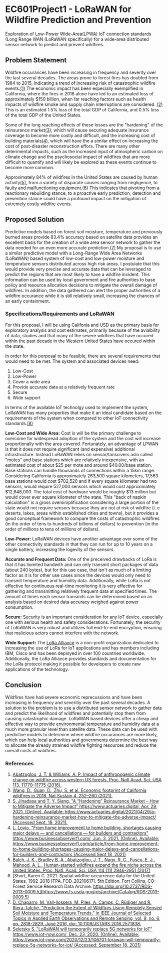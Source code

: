 # EC601Project1 - LoRaWAN for Wildfire Prediction and Prevention
Exploration of Low-Power Wide-Area(LPWA) IoT connection standards (Long Range WAN (LoRaWAN specifically) for a wide-area distributed sensor network to predict and prevent wildfires.

## Problem Statement

Wildfire occurances have been increasing in frequency and severity over the last several decades. The areas prone to forest fires has doubled from 1984 to 2015, indicating a trend of increasing risk of catastrophic wildfire events.[(1)](https://www.pnas.org/content/113/42/11770) The economic impact has been especially exemplified in California, where the fires in 2018 alone have led to an estimated loss of approximately $150 billion, when far reaching factors such as health impacts of wildfire smoke and supply chain interruptions are considered. [(2)](https://doi.org/10.1038/s41893-020-00646-7) This is an estimated 1.5% loss of the total GDP of California, and 0.5% loss of the total GDP of the United States.

Some of the long reaching effects of these losses are the "hardening" of the reinsurance market[(3)](https://www.actuaries.digital/2021/04/29/a-hardening-reinsurance-market-how-to-mitigate-the-adverse-impact/), which will cause securing adequate insurance coverage to become more costly and difficult, and the increasing cost of building materials[(4)](https://www.businessobserverfl.com/article/from-home-improvement-to-home-building-shortages-causing-major-delays-and-cancellations-for-builders-and-contractors), which will have the a similar effect on increasing the cost of post-disaster reconstruction effors. There are many other deterimental impacts, such as the increased input of atmospheric carbon on climate change and the psychosocial impact of wildfires that are more difficult to quantify and will likely be explored as these events continue to become more common.

Approximately 84% of wildfires in the United States are caused by human activity[(5)](https://www.pnas.org/content/114/11/2946), from a variety of disparate causes ranging from negligence, to faulty and malfunctioning equipment.[(6)](https://www.fs.usda.gov/rds/archive/Catalog/RDS-2013-0009.5) This indicates that pivoting from a reactionary rebuilding stance, to a proactive early prediction, detection and prevention stance could have a profound impact on the mitigation of extremely costly wildfire events.

## Proposed Solution

Predictive models based on forest soil moisture, temperature and previously burned areas provide 83.4% accuracy based on satellite data provides an excellent basis for the creation of a wide area sensor network to gather the data needed for an even more accurate prediction.[(7)](https://ieeexplore.ieee.org/document/7503172) My proposal is to use a similar predictive model with a Long-Range Wide Area Networks (LoRaWAN) based system of low-cost and low-power moisture and temperature sensors distributed across high risk areas. I postulate that this would provide very precise and accurate data that can be leveraged to predict the regions that are most likely to have a wildfire incident. This information can be used by local government and fire authorities to base policy and resource allocation decisions to mitigate the overall damage of wildfires. In addition, the data gathered can alert the proper authorities of a wildfire occurance while it is still relatively small, increasing the chances of an early containment.

### Specifications/Requirements and LoRaWAN

For this proposal, I will be using Califonia and USD as the primary basis for exploratory analysis and cost estimates, primarily because of the avialbility of data, studies and that many of the severe wildfires that have occured within the past decade in the Western United States have occured within the state.

In order for this porposal to be feasible, there are several requirements that would need to be met. The system and associated devices need:
1. Low-Cost
2. Low-Power
3. Cover a wide area
4. Provide accurate data at a relatively frequent rate
5. Secure
6. Wide support

In terms of the available IoT technolgy used to implement the system, LoRaWAN has many properties that make it an ideal candidate based on the requirements of the system when compared to other IoT connectivity standards.[(8)](https://www.iot-now.com/2020/12/23/106701-lorawan-will-temporarily-replace-5g-networks-for-iot/) 

**Low-Cost and Wide Area:** Cost is will be the primary challenge to overcome for widespread adoption of the system and the cost will increase proportionally with the area covered. Fortunately, an advantage of LPWAN is that it does not require significant (and expensive) additional infrastructure. Instead LoRaWAN relies on sensor/tanscivers aslo called "motes" and base stations which are relatively inexpensive, with an estimated cost of about $25 per mote and around $40.00/base station. Base stations can handle thousands of connections within a 15km range. Considering California is approximately 263,500 square kilometers, 17,563 base stations would cost $702,520 and if every square kilometer had two sensors, would require 527,000 sensors which would cost approximately $12,648,000. The total cost of hardware would be roughly $13 million but would cover ever square kilometer of the state. This "back of napkin calculation" is a gross oversimplification considering a large portion of the state would not require sensors because they are not at risk of wildfire (i..e deserts, lakes, areas within established cities and towns), but it provides a good conceptual framework to compare the costs of catastrophic wildfires (in the order of tens to hundreds of billions of dollars) to prevention (in the order of millions to tens of millions of dollars).

**Low-Power:** LoRaWAN devices have another advantage over some of the other connectivity standards in that they can run for up to 10 years on a single battery, increasing the logevity of the sensors.

**Accurate and Frequent Data:** One of the preceived drawbacks of LoRa is that it has liomited bandwith and can only transmit short packages of data (about 240 bytes), but for this use case, that isn't as much of a limiting factor as it is for other use cases since the devices would only need to transmit temperature and humidity data. Additionally, while LoRa is not effective for continuous real-time monitoring it is very effective for gathering and transmitting relatively frequent data at specified times. The amount of times each sensor transmits can be determined based on an analysis based on desired data accuracy weighed against power consumption.

**Secure:** Security is an important consideration for any IoT device, especially one with serious health and safety considerations. Fortunately, the security of LoRaWAN is very robust and utilizes full end-to-end encryption, ensuring that malicious actors cannot interfere with the network.

**Wide Support:** The [LoRa Alliance](https://lora-alliance.org/) is a non-profit organization dedicated to increasing the use of LoRa for IoT applications and has members including IBM, Cisco and has been deployed in over 100 countries worldwide. Additionally, the LoRa Alliance provides standards and documentation for the LoRa protocol making it possible for developers to create new applications of the technology.

## Conclusion

Wildfires have had severe economic reprecussions and have been increasing in frequency and severitiy over the past several decades. A solution to the problem is to use a distributed sensor network to gather data and predict the likelihood of wildfires and potentially stop them from causing catastrophic damage. LoRaWAN based devices offer a cheap and effective way to provide environmental temperature and humidity data at a much more granular level than satellite data. These data can  be used with predictive models to determine where wildfire occurances are more likely, which can help local authorities and governments determine the best way to allocate the already strained wildfire fighting resources and reduce the overall costs of wildfires.


### References
1. [Abatzoglou, J. T. & Williams, A. P. Impact of anthropogenic climate change on wildfire across western US forests. Proc. Natl Acad. Sci. USA 113, 11770–11775 (2016).](https://www.pnas.org/content/113/42/11770)
2. [Wang, D., Guan, D., Zhu, S. et al. Economic footprint of California wildfires in 2018. Nat Sustain 4, 252–260 (2021).](https://doi.org/10.1038/s41893-020-00646-7)
3. [S. Jinadasa and T. Y. Siang. "A “Hardening” Reinsurance Market – How to Mitigate the Adverse Impact" https://www.actuaries.digital, Apr. 29, 2021. (Online). Available: https://www.actuaries.digital/2021/04/29/a-hardening-reinsurance-market-how-to-mitigate-the-adverse-impact/ (Accessed Sept. 18, 2021).](https://www.actuaries.digital/2021/04/29/a-hardening-reinsurance-market-how-to-mitigate-the-adverse-impact/)
4. [L. Lovio, "From home improvement to home building, shortages causing major delays — and cancellations — for builders and contractors" https://www.businessobserverfl.com/, Jun. 3, 2021. (Online). Available: https://www.businessobserverfl.com/article/from-home-improvement-to-home-building-shortages-causing-major-delays-and-cancellations-for-builders-and-contractors (Accessed Sept 18, 2021)](https://www.businessobserverfl.com/article/from-home-improvement-to-home-building-shortages-causing-major-delays-and-cancellations-for-builders-and-contractors)
5. [Balch, J. K., Bradley B. A., Abatzoglou, J. T., Nagy, R. C., Fusco, E. J., Mahood, A. L.,  Human-started wildfires expand the fire niche across the United States. Proc. Natl. Acad. Sci. USA 114 (11) 2946-2951 (2017)](https://www.pnas.org/content/114/11/2946)
6. [Short, Karen C. 2021. Spatial wildfire occurrence data for the United States, 1992-2018 [FPA_FOD_20210617]. 5th Edition. Fort Collins, CO: Forest Service Research Data Archive. https://doi.org/10.2737/RDS-2013-0009.5](https://www.fs.usda.gov/rds/archive/Catalog/RDS-2013-0009.5)
7. [D. Chaparro, M. Vall-llossera, M. Piles, A. Camps, C. Rüdiger and R. Riera-Tatché, "Predicting the Extent of Wildfires Using Remotely Sensed Soil Moisture and Temperature Trends," in IEEE Journal of Selected Topics in Applied Earth Observations and Remote Sensing, vol. 9, no. 6, pp. 2818-2829, June 2016, doi: 10.1109/JSTARS.2016.2571838.](https://ieeexplore.ieee.org/document/7503172)
8. [Seletsky S.,"LoRaWAN will temporarily replace 5G networks for IoT" https://www.iot-now.com/, Dec. 23, 2020. (Online). Available: https://www.iot-now.com/2020/12/23/106701-lorawan-will-temporarily-replace-5g-networks-for-iot/ (Accessed: September 18, 2021)](https://www.iot-now.com/2020/12/23/106701-lorawan-will-temporarily-replace-5g-networks-for-iot/)
